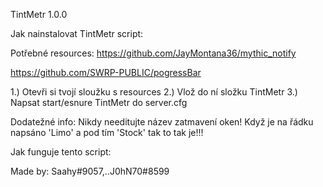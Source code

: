 TintMetr 1.0.0

Jak nainstalovat TintMetr script:

Potřebné resources:
https://github.com/JayMontana36/mythic_notify

https://github.com/SWRP-PUBLIC/pogressBar

1.) Otevři si tvojí sloužku s resources
2.) Vlož do ní složku TintMetr
3.) Napsat start/esnure TintMetr do server.cfg

Dodatežné info:
Nikdy needitujte název zatmavení oken! Když je na řádku napsáno 'Limo' a pod tím 'Stock' tak to tak je!!!

Jak funguje tento script:


Made by: Saahy#9057,..J0hN70#8599
